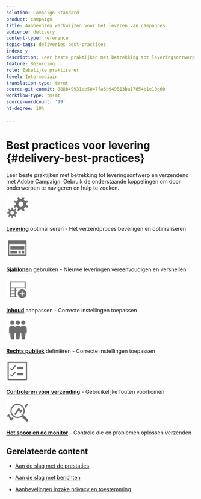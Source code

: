 ```yaml
---
solution: Campaign Standard
product: campaign
title: Aanbevolen werkwijzen voor het leveren van campagnes
audience: delivery
content-type: reference
topic-tags: deliveries-best-practices
index: y
description: Leer beste praktijken met betrekking tot leveringsontwerp en verzendend met Adobe Campaign.
feature: Bezorging
role: Zakelijke praktiserer
level: Intermediair
translation-type: tm+mt
source-git-commit: 088b49931ee5047fa6b949813ba17654b1e10d60
workflow-type: tm+mt
source-wordcount: '99'
ht-degree: 10%

---
```



# Best practices voor levering {#delivery-best-practices}

Leer beste praktijken met betrekking tot leveringsontwerp en verzendend met Adobe Campaign. Gebruik de onderstaande koppelingen om door onderwerpen te navigeren en hulp te zoeken.

<img src="assets/do-not-localize/optimize.svg"  width="60px">

**[Levering](optimize-delivery.md)**  optimaliseren - Het verzendproces beveiligen en optimaliseren

<img src="assets/do-not-localize/design.svg"  width="60px">

**[Sjablonen](use-templates.md)**  gebruiken - Nieuwe leveringen vereenvoudigen en versnellen

<img src="assets/do-not-localize/custom.svg"  width="60px">

**[Inhoud](optimize-delivery.md)**  aanpassen - Correcte instellingen toepassen

<img src="assets/do-not-localize/profiles.svg"  width="60px">

**[Rechts publiek](define-the-right-audience.md)**  definiëren - Correcte instellingen toepassen

<img src="assets/do-not-localize/start.svg"  width="60px">

**[Controleren vóór verzending](check-before-sending.md)**  - Gebruikelijke fouten voorkomen

<img src="assets/do-not-localize/troubleshoot.svg"  width="60px">

**[Het spoor en de monitor](track-and-monitor.md)**  - Controle die en problemen oplossen verzenden

## Gerelateerde content

* [Aan de slag met de prestaties](../../sending/using/about-deliverability.md)

* [Aan de slag met berichten](../../channels/using/get-started-communication-channels.md)

* [Aanbevelingen inzake privacy en toestemming](../../start/using/privacy.md)
